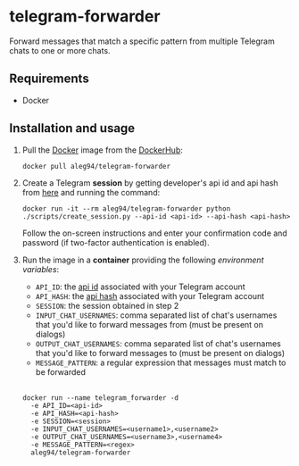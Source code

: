# telegram-forwarder
Forward messages that match a specific pattern from multiple Telegram chats to one or more chats.

## Requirements
- Docker

## Installation and usage

1. Pull the [Docker](https://www.docker.com) image from the [DockerHub](https://hub.docker.com/r/aleg94/telegram-forwarder):

    ```
    docker pull aleg94/telegram-forwarder
    ```

2. Create a Telegram **session** by getting developer's api id and api hash from [here](https://core.telegram.org/api/obtaining_api_id) and running the command:

    ```
    docker run -it --rm aleg94/telegram-forwarder python ./scripts/create_session.py --api-id <api-id> --api-hash <api-hash>
    ```

    Follow the on-screen instructions and enter your confirmation code and password (if two-factor authentication is enabled).


3. Run the image in a **container** providing the following *environment variables*:

    * `API_ID`: the [api id](https://core.telegram.org/api/obtaining_api_id) associated with your Telegram account
    * `API_HASH`: the [api hash](https://core.telegram.org/api/obtaining_api_id) associated with your Telegram account
    * `SESSION`: the session obtained in step 2
    * `INPUT_CHAT_USERNAMES`: comma separated list of chat's usernames that you'd like to forward messages from (must be present on dialogs)
    * `OUTPUT_CHAT_USERNAMES`: comma separated list of chat's usernames that you'd like to forward messages to (must be present on dialogs)
    * `MESSAGE_PATTERN`: a regular expression that messages must match to be forwarded

    <br>

    ```
    docker run --name telegram_forwarder -d
      -e API_ID=<api-id>
      -e API_HASH=<api-hash>
      -e SESSION=<session>
      -e INPUT_CHAT_USERNAMES=<username1>,<username2>
      -e OUTPUT_CHAT_USERNAMES=<username3>,<username4>
      -e MESSAGE_PATTERN=<regex>
      aleg94/telegram-forwarder
    ```
